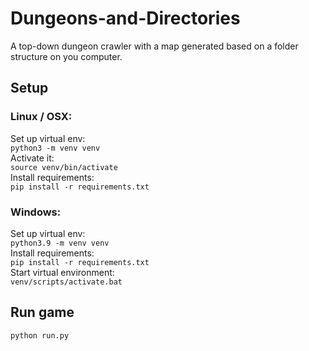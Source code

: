 # Dungeons-and-Directories

A top-down dungeon crawler with a map generated based on a folder structure on you computer.

## Setup

### Linux / OSX:  
Set up virtual env:  
`python3 -m venv venv`  
Activate it:  
`source venv/bin/activate`  
Install requirements:  
`pip install -r requirements.txt`

### Windows:  
Set up virtual env:  
`python3.9 -m venv venv`  
Install requirements:  
`pip install -r requirements.txt`  
Start virtual environment:  
`venv/scripts/activate.bat`

## Run game
`python run.py`
